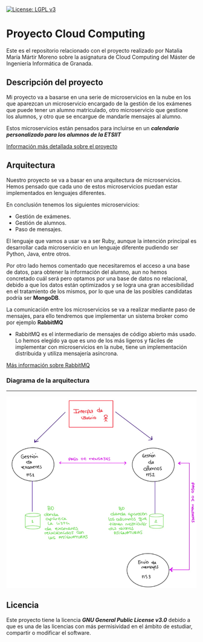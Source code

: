 [![License: LGPL v3](https://img.shields.io/badge/License-LGPL%20v3-blue.svg)](https://www.gnu.org/licenses/lgpl-3.0)
# Proyecto Cloud Computing


Este es el repositorio relacionado con el proyecto realizado por Natalia María Mártir Moreno sobre la asignatura de Cloud Computing del Máster de Ingeniería Informática de Granada.



## Descripción del proyecto

Mi proyecto va a basarse en una serie de microservicios en la nube en los que aparezcan un microservicio encargado de la gestión de los exámenes que puede tener un alumno matriculado, otro microservicio que gestione los alumnos, y otro que se encargue de mandarle mensajes al alumno.

Estos microservicios están pensados para incluirse en un ***calendario personalizado para los alumnos de la ETSIIT***

[Información más detallada sobre el proyecto](https://github.com/natalia2911/Proyecto-CloudComputing/blob/master/Documentación/DescripcionProyecto.md)

## Arquitectura


Nuestro proyecto se va a basar en una arquitectura de microservicios.
Hemos pensado que cada uno de estos microservicios puedan estar implementados en lenguajes diferentes.

En conclusión tenemos los siguientes microservicios:

- Gestión de exámenes.
- Gestión de alumnos.
- Paso de mensajes.

El lenguaje que vamos a usar va a ser Ruby, aunque la intención principal es desarrollar cada microservicio en un lenguaje diferente pudiendo ser Python, Java, entre otros.

Por otro lado hemos comentado que necesitaremos el acceso a una base de datos, para obtener la información del alumno, aun no hemos concretado cuál será pero optamos por una base de datos no relacional, debido a que los datos están optimizados y se logra una gran accesibilidad en el tratamiento de los mismos, por lo que una de las posibles candidatas podría ser **MongoDB**.

La comunicación entre los microservicios se va a realizar mediante paso de mensajes, para ello tendremos que implementar un sistema broker como por ejemplo **RabbitMQ**
- RabbitMQ es el intermediario de mensajes de código abierto más usado. Lo hemos elegido ya que es uno de los más ligeros y fáciles de implementar con microservicios en la nube, tiene un implementación distribuida y utiliza mensajería asíncrona.

[Más información sobre RabbitMQ](https://www.rabbitmq.com/)

### Diagrama de la arquitectura
---
![diagramaArquitectura](https://github.com/natalia2911/Proyecto-CloudComputing/blob/master/img/diagrama.png)


## Licencia

Este proyecto tiene la licencia ***GNU General Public License v3.0*** debido a que es una de las licencias con más permisividad en el ámbito de estudiar, compartir o modificar el software.
